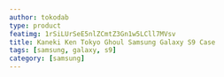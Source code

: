 ```yaml
---
author: tokodab
type: product
featimg: 1rSiLUrSeE5nlZCmtZ3Gn1w5LCll7MVsv
title: Kaneki Ken Tokyo Ghoul Samsung Galaxy S9 Case
tags: [samsung, galaxy, s9]
category: [samsung]
---
```

